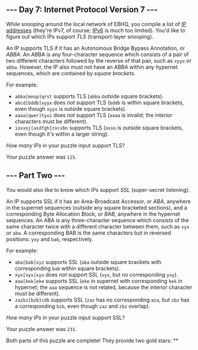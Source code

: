 --- Day 7: Internet Protocol Version 7 ---
------------------------------------------

While snooping around the local network of EBHQ, you compile a list of
[IP addresses] (they're IPv7, of course; [IPv6] is much too
limited). You'd like to figure out which IPs support *TLS*
(transport-layer snooping).

An IP supports TLS if it has an Autonomous Bridge Bypass Annotation, or
*ABBA*. An ABBA is any four-character sequence which consists of a pair
of two different characters followed by the reverse of that pair, such
as `xyyx` or `abba`. However, the IP also must not have an ABBA within
any hypernet sequences, which are contained by *square brackets*.

For example:

-   `abba[mnop]qrst` supports TLS (`abba` outside square brackets).
-   `abcd[bddb]xyyx` does *not* support TLS (`bddb` is within square
    brackets, even though `xyyx` is outside square brackets).
-   `aaaa[qwer]tyui` does *not* support TLS (`aaaa` is invalid; the
    interior characters must be different).
-   `ioxxoj[asdfgh]zxcvbn` supports TLS (`oxxo` is outside square
    brackets, even though it's within a larger string).

*How many IPs* in your puzzle input support TLS?

Your puzzle answer was `115`.

--- Part Two ---
----------------

You would also like to know which IPs support *SSL* (super-secret
listening).

An IP supports SSL if it has an Area-Broadcast Accessor, or *ABA*,
anywhere in the supernet sequences (outside any square bracketed
sections), and a corresponding Byte Allocation Block, or *BAB*, anywhere
in the hypernet sequences. An ABA is any three-character sequence which
consists of the same character twice with a different character between
them, such as `xyx` or `aba`. A corresponding BAB is the same characters
but in reversed positions: `yxy` and `bab`, respectively.

For example:

-   `aba[bab]xyz` supports SSL (`aba` outside square brackets with
    corresponding `bab` within square brackets).
-   `xyx[xyx]xyx` does *not* support SSL (`xyx`, but no corresponding
    `yxy`).
-   `aaa[kek]eke` supports SSL (`eke` in supernet with corresponding
    `kek` in hypernet; the `aaa` sequence is not related, because the
    interior character must be different).
-   `zazbz[bzb]cdb` supports SSL (`zaz` has no corresponding `aza`, but
    `zbz` has a corresponding `bzb`, even though `zaz` and `zbz`
    overlap).

*How many IPs* in your puzzle input support SSL?

Your puzzle answer was `231`.

Both parts of this puzzle are complete! They provide two gold stars:
\*\*

  [IP addresses]: https://en.wikipedia.org/wiki/IP_address
  [IPv6]: https://en.wikipedia.org/wiki/IPv6
